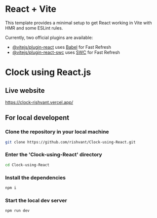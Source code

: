 # React + Vite

This template provides a minimal setup to get React working in Vite with HMR and some ESLint rules.

Currently, two official plugins are available:

- [@vitejs/plugin-react](https://github.com/vitejs/vite-plugin-react/blob/main/packages/plugin-react/README.md) uses [Babel](https://babeljs.io/) for Fast Refresh
- [@vitejs/plugin-react-swc](https://github.com/vitejs/vite-plugin-react-swc) uses [SWC](https://swc.rs/) for Fast Refresh

# Clock using React.js

## Live website
https://clock-rishvant.vercel.app/

## For local developent

### Clone the repository in your local machine

```sh
git clone https://github.com/rishvant/Clock-using-React.git
```

### Enter the 'Clock-using-React' directory

```sh
cd Clock-using-React
```

### Install the dependencies

```sh
npm i
```

### Start the local dev server

```sh
npm run dev
```
